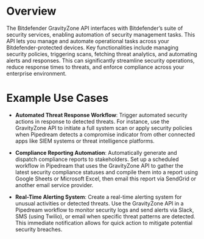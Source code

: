 # Overview

The Bitdefender GravityZone API interfaces with Bitdefender’s suite of security services, enabling automation of security management tasks. This API lets you manage and automate operational tasks across your Bitdefender-protected devices. Key functionalities include managing security policies, triggering scans, fetching threat analytics, and automating alerts and responses. This can significantly streamline security operations, reduce response times to threats, and enforce compliance across your enterprise environment.

# Example Use Cases

- **Automated Threat Response Workflow**: Trigger automated security actions in response to detected threats. For instance, use the GravityZone API to initiate a full system scan or apply security policies when Pipedream detects a compromise indicator from other connected apps like SIEM systems or threat intelligence platforms.

- **Compliance Reporting Automation**: Automatically generate and dispatch compliance reports to stakeholders. Set up a scheduled workflow in Pipedream that uses the GravityZone API to gather the latest security compliance statuses and compile them into a report using Google Sheets or Microsoft Excel, then email this report via SendGrid or another email service provider.

- **Real-Time Alerting System**: Create a real-time alerting system for unusual activities or detected threats. Use the GravityZone API in a Pipedream workflow to monitor security logs and send alerts via Slack, SMS (using Twilio), or email when specific threat patterns are detected. This immediate notification allows for quick action to mitigate potential security breaches.
